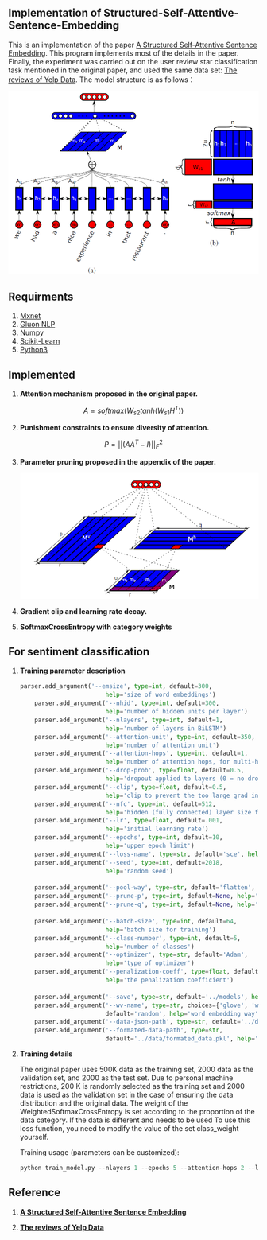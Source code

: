 ## Implementation of Structured-Self-Attentive-Sentence-Embedding

This is an implementation of the paper [A Structured Self-Attentive Sentence Embedding](https://arxiv.org/abs/1703.03130). This program implements most of the details in the paper. Finally, the experiment was carried out on the user review star classification task mentioned in the original paper, and used the same data set: [The reviews of Yelp Data](https://www.kaggle.com/yelp-dataset/yelp-dataset#yelp_academic_dataset_review.json). The model structure is as follows：

![Bi_LSTM_Attention](./images/Bi_LSTM_Attention.png)



## Requirments

1. [Mxnet](https://mxnet.apache.org/)
2. [Gluon NLP](https://gluon-nlp.mxnet.io)
3. [Numpy](http://www.numpy.org/)
4. [Scikit-Learn](http://scikit-learn.org/stable/)
5. [Python3](https://www.python.org) 

## Implemented

1. **Attention mechanism proposed in the original paper.**


$$
   A = softmax(W_{s2}tanh(W_{s1}H^T))
$$

2. **Punishment constraints to ensure diversity of attention.**


$$
   P = ||(AA^T-I)||_F^2
$$

3. **Parameter pruning proposed in the appendix of the paper.**



   ![prune weights](./images/prune_weights.png)

4. **Gradient clip and learning rate decay.**

5. **SoftmaxCrossEntropy with category weights**

## For sentiment classification

1. **Training parameter description**

   ```python
   parser.add_argument('--emsize', type=int, default=300,
                           help='size of word embeddings')
       parser.add_argument('--nhid', type=int, default=300,
                           help='number of hidden units per layer')
       parser.add_argument('--nlayers', type=int, default=1,
                           help='number of layers in BiLSTM')
       parser.add_argument('--attention-unit', type=int, default=350,
                           help='number of attention unit')
       parser.add_argument('--attention-hops', type=int, default=1,
                           help='number of attention hops, for multi-hop attention model')
       parser.add_argument('--drop-prob', type=float, default=0.5,
                           help='dropout applied to layers (0 = no dropout)')
       parser.add_argument('--clip', type=float, default=0.5,
                           help='clip to prevent the too large grad in LSTM')
       parser.add_argument('--nfc', type=int, default=512,
                           help='hidden (fully connected) layer size for classifier MLP')
       parser.add_argument('--lr', type=float, default=.001,
                           help='initial learning rate')
       parser.add_argument('--epochs', type=int, default=10,
                           help='upper epoch limit')
       parser.add_argument('--loss-name', type=str, default='sce', help='loss function name')
       parser.add_argument('--seed', type=int, default=2018,
                           help='random seed')
   
       parser.add_argument('--pool-way', type=str, default='flatten', help='pool att output way')
       parser.add_argument('--prune-p', type=int, default=None, help='prune p size')
       parser.add_argument('--prune-q', type=int, default=None, help='prune q size')
   
       parser.add_argument('--batch-size', type=int, default=64,
                           help='batch size for training')
       parser.add_argument('--class-number', type=int, default=5,
                           help='number of classes')
       parser.add_argument('--optimizer', type=str, default='Adam',
                           help='type of optimizer')
       parser.add_argument('--penalization-coeff', type=float, default=0.1,
                           help='the penalization coefficient')
   
       parser.add_argument('--save', type=str, default='../models', help='path to save the final model')
       parser.add_argument('--wv-name', type=str, choices={'glove', 'w2v', 'fasttext', 'random'},
                           default='random', help='word embedding way')
       parser.add_argument('--data-json-path', type=str, default='../data/sub_review_labels.json', help='raw data path')
       parser.add_argument('--formated-data-path', type=str,
                           default='../data/formated_data.pkl', help='formated data path')
   ```

2. **Training details**

   The original paper uses 500K data as the training set, 2000 data as the validation set, and 2000 as the test set. Due to personal machine restrictions, 200 K is randomly selected as the training set and 2000 data is used as the validation set in the case of ensuring the data distribution and the original data. The weight of the WeightedSoftmaxCrossEntropy is set according to the proportion of the data category. If the data is different and needs to be used To use this loss function, you need to modify the value of the set class_weight yourself.

   Training usage (parameters can be customized):  

   ```python
   python train_model.py --nlayers 1 --epochs 5 --attention-hops 2 --loss-name sce
   ```

## Reference

1. **[A Structured Self-Attentive Sentence Embedding](https://arxiv.org/abs/1703.03130)** 

2. **[The reviews of Yelp Data](https://www.kaggle.com/yelp-dataset/yelp-dataset#yelp_academic_dataset_review.json)**
